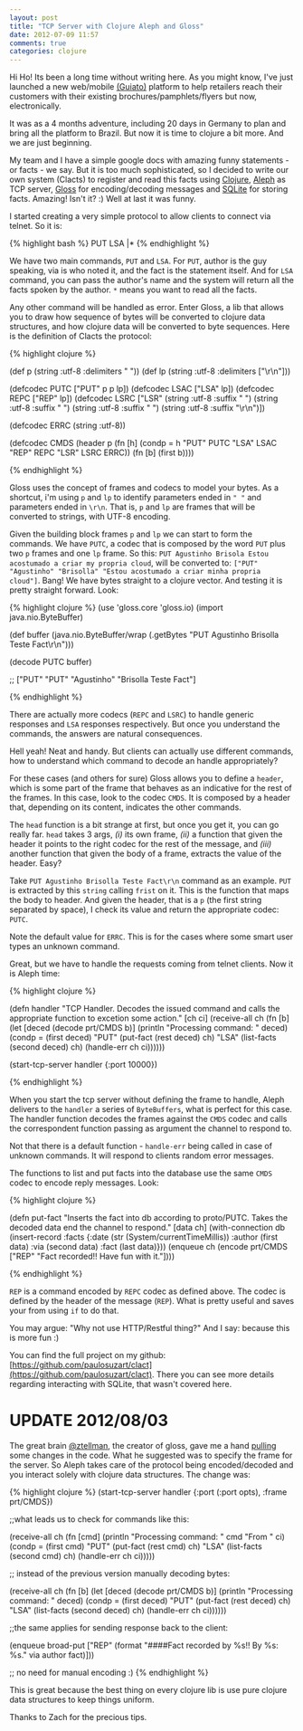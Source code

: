 ```yaml
---
layout: post
title: "TCP Server with Clojure Aleph and Gloss"
date: 2012-07-09 11:57
comments: true
categories: clojure
---
```


Hi Ho! Its been a long time without writing here. As you might know, I've just launched a new web/mobile [(Guiato)](http://www.guiato.com.br) platform to help retailers reach their customers with their existing brochures/pamphlets/flyers but now, electronically.

It was as a 4 months adventure, including 20 days in Germany to plan and bring all the platform to Brazil. But now it is time to clojure a bit more. And we are just beginning.
<!--more-->
My team and I have a simple google docs with amazing funny statements - or facts - we say. But it is too much sophisticated, so I decided to write our own system (Clacts) to register and read this facts using [Clojure](http://clojure.org), [Aleph](https://github.com/ztellman/aleph/wiki) as TCP server, [Gloss](https://github.com/ztellman/gloss/wiki) for encoding/decoding messages and [SQLite](http://www.sqlite.org/) for storing facts. Amazing! Isn't it? :) Well at last it was funny.

I started creating a very simple protocol to allow clients to connect via telnet. So it is:

{% highlight bash %}
PUT <author> <via> <fact>
LSA <author>|*
{% endhighlight %}

We have two main commands, `PUT` and `LSA`. For `PUT`, author is the guy speaking, via is who noted it, and the fact is the statement itself. And for `LSA` command, you can pass the author's name and the system will return all the facts spoken by the author. `*` means you want to read all the facts.

Any other command will be handled as error. Enter Gloss, a lib that allows you to draw how sequence of bytes will be converted to clojure data structures, and how clojure data will be converted to byte sequences. Here is the definition of Clacts the protocol:

{% highlight clojure %}

(def p (string :utf-8 :delimiters " "))
(def lp (string :utf-8 :delimiters ["\r\n"]))

(defcodec PUTC ["PUT" p p lp])
(defcodec LSAC ["LSA" lp])
(defcodec REPC ["REP" lp])
(defcodec LSRC ["LSR" (string :utf-8 :suffix " ")
                      (string :utf-8 :suffix " ")
                      (string :utf-8 :suffix " ")
                      (string :utf-8 :suffix "\r\n")])

(defcodec ERRC (string :utf-8))

(defcodec CMDS
  (header
    p
    (fn [h] (condp = h
    	"PUT" PUTC
    	"LSA" LSAC
    	"REP" REPC
    	"LSR" LSRC
    	ERRC))
    (fn [b] (first b))))

{% endhighlight %}

Gloss uses the concept of frames and codecs to model your bytes. As a shortcut, i'm using `p` and `lp` to identify parameters ended in `" "` and parameters ended in `\r\n`. That is, `p` and `lp` are frames that will be converted to strings, with UTF-8 encoding.

Given the building block frames `p` and `lp` we can start to form the commands. We have `PUTC`, a codec that is composed by the word `PUT` plus two `p` frames and one `lp` frame. So this: `PUT Agustinho Brisola Estou acostumado a criar my propria cloud`, will be converted to: `["PUT" "Agustinho" "Brisolla" "Estou acostumado a criar minha propria cloud"]`. Bang! We have bytes straight to a clojure vector. And testing it is pretty straight forward. Look:

{% highlight clojure %}
(use 'gloss.core 'gloss.io)
(import java.nio.ByteBuffer)

(def buffer (java.nio.ByteBuffer/wrap (.getBytes "PUT Agustinho Brisolla Teste Fact\r\n")))

(decode PUTC buffer)

;; ["PUT" "PUT" "Agustinho" "Brisolla Teste Fact"]

{% endhighlight %}

There are actually more codecs (`REPC` and `LSRC`) to handle generic responses and `LSA` responses respectively. But once you understand the commands, the answers are natural consequences.

Hell yeah! Neat and handy. But clients can actually use different commands, how to understand which command to decode an handle appropriately?

For these cases (and others for sure) Gloss allows you to define a `header`, which is some part of the frame that behaves as an indicative for the rest of the frames. In this case, look to the codec `CMDS`. It is composed by a header that, depending on its content, indicates the other commands.

The `head` function is a bit strange at first, but once you get it, you can go really far. `head` takes 3 args, *(i)* its own frame, *(ii)* a function that given the header it points to the right codec for the rest of the message, and *(iii)* another function that given the body of a frame, extracts the value of the header. Easy?

Take `PUT Agustinho Brisolla Teste Fact\r\n` command as an example. `PUT` is extracted by this `string` calling `frist` on it. This is the function that maps the body to header. And given the header, that is a `p` (the first string separated by space), I check its value and return the appropriate codec: `PUTC`.

Note the default value for `ERRC`. This is for the cases where some smart user types an unknown command.

Great, but we have to handle the requests coming from telnet clients. Now it is Aleph time:

{% highlight clojure %}

(defn handler
  "TCP Handler. Decodes the issued command and calls the appropriate
  function to excetion some action."
  [ch ci]
  (receive-all ch
    (fn [b]
      (let [deced (decode prt/CMDS b)]
        (println "Processing command: " deced)
        (condp = (first deced)
          "PUT" (put-fact (rest deced) ch)
          "LSA" (list-facts (second deced) ch)
          (handle-err ch ci))))))

(start-tcp-server handler {:port 10000})

{% endhighlight %}

When you start the tcp server without defining the frame to handle, Aleph delivers to the `handler` a series of `ByteBuffers`, what is perfect for this case. The handler function decodes the frames against the `CMDS` codec and calls the correspondent function passing as argument the channel to respond to.

Not that there is a default function - `handle-err` being called in case of unknown commands. It will respond to clients random error messages.

The functions to list and put facts into the database use the same `CMDS` codec to encode reply messages. Look:

{% highlight clojure %}

(defn put-fact
  "Inserts the fact into db according to proto/PUTC.
  Takes the decoded data end the channel to respond."
  [data ch]
  (with-connection db
    (insert-record :facts
      {:date   (str (System/currentTimeMillis))
       :author (first data)
       :via    (second data)
       :fact   (last data)}))
  (enqueue ch (encode prt/CMDS ["REP" "Fact recorded!! Have fun with it."])))

{% endhighlight %}

`REP` is a command encoded by `REPC` codec as defined above. The codec is defined by the header of the message (`REP`). What is pretty useful and saves your from using `if` to do that.

You may argue: "Why not use HTTP/Restful thing?" And I say: because this is more fun :)

You can find the full project on my github: [https://github.com/paulosuzart/clact](https://github.com/paulosuzart/clact). There you can see more details regarding interacting with SQLite, that wasn't covered here.

UPDATE 2012/08/03
=================
The great brain [@ztellman](http://twitter.com/ztellman), the creator of gloss, gave me a hand [pulling](https://github.com/paulosuzart/clact/pull/1) some changes in the code. What he suggested was to specify the frame for the server. So Aleph takes care of the protocol being encoded/decoded and you interact solely with clojure data structures. The change was:

{% highlight clojure %}
(start-tcp-server handler {:port (:port opts), :frame prt/CMDS})

;;what leads us to check for commands like this:

(receive-all ch
    (fn [cmd]
      (println "Processing command: " cmd "From " ci)
      (condp = (first cmd)
        "PUT" (put-fact (rest cmd) ch)
        "LSA" (list-facts (second cmd) ch)
        (handle-err ch ci)))))

;; instead of the previous version manually decoding bytes:

(receive-all ch
  (fn [b]
    (let [deced (decode prt/CMDS b)]
      (println "Processing command: " deced)
      (condp = (first deced)
        "PUT" (put-fact (rest deced) ch)
        "LSA" (list-facts (second deced) ch)
        (handle-err ch ci))))))

;;the same applies for sending response back to the client:

(enqueue broad-put ["REP"
                    (format "####Fact recorded by %s!! By %s: %s."
                     via author fact)]))

;; no need for manual encoding :)
{% endhighlight %}

This is great because the best thing on every clojure lib is use pure clojure data structures to keep things uniform.

Thanks to Zach for the precious tips.
